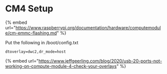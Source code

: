 # CM4 Setup

{% embed url="https://www.raspberrypi.org/documentation/hardware/computemodule/cm-emmc-flashing.md" %}



Put the following in /boot/config.txt

`dtoverlay=dwc2,dr_mode=host`

{% embed url="https://www.jeffgeerling.com/blog/2020/usb-20-ports-not-working-on-compute-module-4-check-your-overlays" %}



